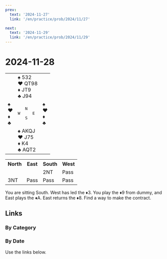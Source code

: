 ```yaml
---
prev:
  text: '2024-11-27'
  link: '/en/practice/prob/2024/11/27'

next:
  text: '2024-11-29'
  link: '/en/practice/prob/2024/11/29'
---
```


# 2024-11-28

<table class="deal">
	<tr>
		<td></td>
		<td>♠ 532<br>♥ QT98<br>♦ JT9<br>♣ J94</td>
		<td></td>
	</tr>
	<tr>
		<td>♠ <br>♥ <br>♦ <br>♣ </td>
		<td><pre>   N<br>W     E<br>   S</pre></td>
		<td>♠ <br>♥ <br>♦ <br>♣ </td>
	</tr>
	<tr>
		<td></td>
		<td>♠ AKQJ<br>♥ J75<br>♦ K4<br>♣ AQT2</td>
		<td></td>
	</tr>
</table>

<table class="auction">
	<tr>
		<th>North</th>
		<th>East</th>
		<th>South</th>
		<th>West</th>
	</tr>
	<tr>
		<td></td>
		<td></td>
		<td>2NT</td>
		<td>Pass</td>
	</tr>
	<tr>
		<td>3NT</td>
		<td>Pass</td>
		<td>Pass</td>
		<td>Pass</td>
	</tr>
</table>

You are sitting South. West has led the ♦3. You play the ♦9 from dummy, and East plays the ♦A. East returns the ♦8. Find a way to make the contract.

## Links

[<Badge type="tip" text="Check Solution"/>](/en/learning/prob/2024/11/28)

### By Category

[<Badge type="tip" text="<--"/>](/en/practice/prob/2024/11/25)
[<Badge type="tip" text="Calendar"/>](/en/practice/calendar/2024/11)
[<Badge type="tip" text="-->"/>](/en/practice/prob/2024/11/29)

### By Date

Use the links below.